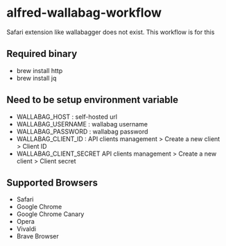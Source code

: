 # alfred-wallabag-workflow

Safari extension like wallabagger does not exist.
This workflow is for this

## Required binary
- brew install http
- brew install jq

## Need to be setup environment variable
- WALLABAG_HOST : self-hosted url
- WALLABAG_USERNAME : wallabag username
- WALLABAG_PASSWORD : wallabag password
- WALLABAG_CLIENT_ID :
  API clients management > Create a new client > Client ID
- WALLABAG_CLIENT_SECRET
  API clients management > Create a new client > Client secret


## Supported Browsers
- Safari
- Google Chrome
- Google Chrome Canary
- Opera
- Vivaldi
- Brave Browser
